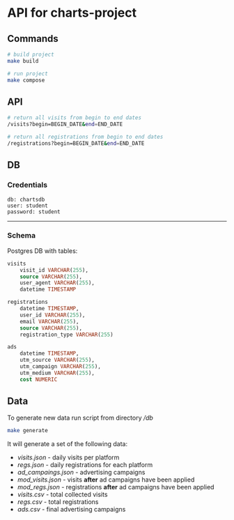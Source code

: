 # API for charts-project

## Commands

```bash
# build project
make build

# run project
make compose
```

## API

```bash
# return all visits from begin to end dates
/visits?begin=BEGIN_DATE&end=END_DATE

# return all registrations from begin to end dates
/registrations?begin=BEGIN_DATE&end=END_DATE
```


## DB

### Credentials

```text
db: chartsdb
user: student
password: student
```

---

### Schema

Postgres DB with tables:

```sql
visits
    visit_id VARCHAR(255),
    source VARCHAR(255),
    user_agent VARCHAR(255),
    datetime TIMESTAMP

registrations
    datetime TIMESTAMP,
    user_id VARCHAR(255),
    email VARCHAR(255),
    source VARCHAR(255),
    registration_type VARCHAR(255)

ads
    datetime TIMESTAMP,
    utm_source VARCHAR(255),
    utm_campaign VARCHAR(255),
    utm_medium VARCHAR(255),
    cost NUMERIC
```

## Data

To generate new data run script from directory */db*

```bash
make generate
```

It will generate a set of the following data:

- *visits.json* - daily visits per platform
- *regs.json* - daily registrations for each platform
- *ad_campaings.json* - advertising campaigns
- *mod_visits.json* - visits **after** ad campaigns have been applied
- *mod_regs.json* - registrations **after** ad campaigns have been applied
- *visits.csv* - total collected visits
- *regs.csv* - total registrations
- *ads.csv* - final advertising campaigns
